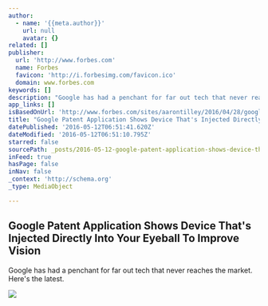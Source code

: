 ```yaml
---
author:
  - name: '{{meta.author}}'
    url: null
    avatar: {}
related: []
publisher:
  url: 'http://www.forbes.com'
  name: Forbes
  favicon: 'http://i.forbesimg.com/favicon.ico'
  domain: www.forbes.com
keywords: []
description: "Google has had a penchant for far out tech that never reaches the market. Here's the latest."
app_links: []
isBasedOnUrl: 'http://www.forbes.com/sites/aarontilley/2016/04/28/google-device-eyeball/#5dfcd31e4141'
title: "Google Patent Application Shows Device That's Injected Directly Into Your Eyeball To Improve Vision"
datePublished: '2016-05-12T06:51:41.620Z'
dateModified: '2016-05-12T06:51:10.795Z'
starred: false
sourcePath: _posts/2016-05-12-google-patent-application-shows-device-thats-injected-direc.md
inFeed: true
hasPage: false
inNav: false
_context: 'http://schema.org'
_type: MediaObject

---
```

<article style=""><h1>Google Patent Application Shows Device That's Injected Directly Into Your Eyeball To Improve Vision</h1><p>Google has had a penchant for far out tech that never reaches the market. Here's the latest.</p><img src="http://blogs-images.forbes.com/aarontilley/files/2016/04/Screen-Shot-2016-04-28-at-10.05.54-AM-1200x685.png" /></article>